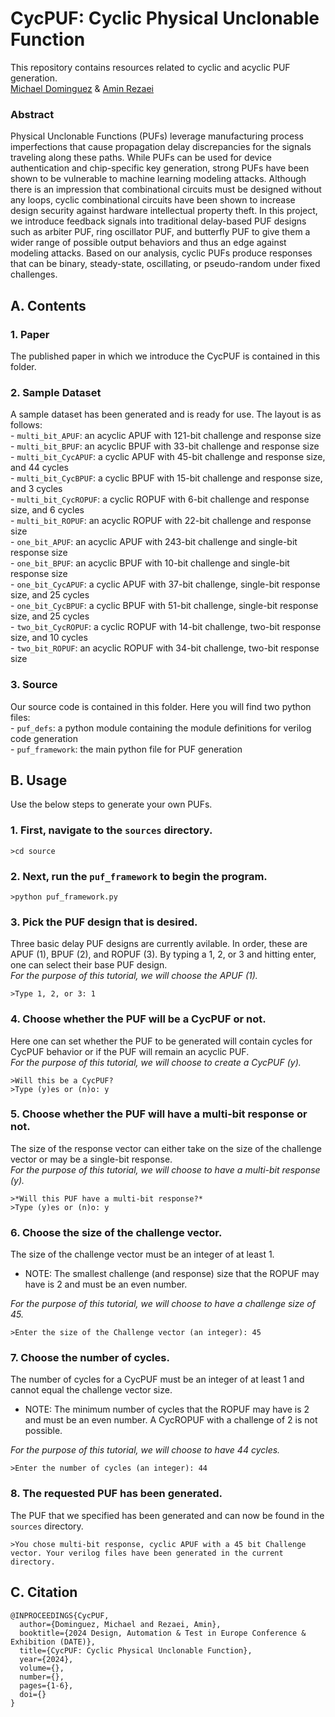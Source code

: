 # CycPUF: Cyclic Physical Unclonable Function
This repository contains resources related to cyclic and acyclic PUF generation.   </br>
[Michael Dominguez](https://github.com/M-A-D-007) & [Amin Rezaei](https://github.com/r3zaei) </br>
### Abstract

Physical Unclonable Functions (PUFs) leverage manufacturing process imperfections that cause propagation delay discrepancies for the signals traveling along these paths. While PUFs can be used for device authentication and chip-specific key generation, strong PUFs have been shown to be vulnerable to machine learning modeling attacks. Although there is an impression that combinational circuits must be designed without any loops, cyclic combinational circuits have been shown to increase design security against hardware intellectual property theft. In this project, we introduce feedback signals into traditional delay-based PUF designs such as arbiter PUF, ring oscillator PUF, and butterfly PUF to give them a wider range of possible output behaviors and thus an edge against modeling attacks. Based on our analysis, cyclic PUFs produce responses that can be binary, steady-state, oscillating, or pseudo-random under fixed challenges.
## A. Contents 
 
### 1. Paper
The published paper in which we introduce the CycPUF is contained in this folder.

### 2. Sample Dataset
A sample dataset has been generated and is ready for use.  The layout is as follows:	<br>
	- `multi_bit_APUF`: an acyclic APUF with 121-bit challenge and response size	<br>
	- `multi_bit_BPUF`: an acyclic BPUF with 33-bit challenge and response size	<br>
	- `multi_bit_CycAPUF`: a cyclic APUF with 45-bit challenge and response size, and 44 cycles	<br>
	- `multi_bit_CycBPUF`: a cyclic BPUF with 15-bit challenge and response size, and 3 cycles	<br>
	- `multi_bit_CycROPUF`: a cyclic ROPUF with 6-bit challenge and response size, and 6 cycles	<br>
	- `multi_bit_ROPUF`: an acyclic ROPUF with 22-bit challenge and response size	<br>
	- `one_bit_APUF`: an acyclic APUF with 243-bit challenge and single-bit response size	<br>
	- `one_bit_BPUF`: an acyclic BPUF with 10-bit challenge and single-bit response size	<br>
	- `one_bit_CycAPUF`: a cyclic APUF with 37-bit challenge, single-bit response size, and 25 cycles	<br>
	- `one_bit_CycBPUF`: a cyclic BPUF with 51-bit challenge, single-bit response size, and 25 cycles	<br>
	- `two_bit_CycROPUF`: a cyclic ROPUF with 14-bit challenge, two-bit response size, and 10 cycles	<br>
	- `two_bit_ROPUF`: an acyclic ROPUF with 34-bit challenge, two-bit response size	<br>

### 3. Source
Our source code is contained in this folder.  Here you will find two python files:	<br>
	- `puf_defs`: a python module containing the module definitions for verilog code generation	<br>
	- `puf_framework`: the main python file for PUF generation	<br>

## B. Usage
Use the below steps to generate your own PUFs.

### 1. First, navigate to the `sources` directory.
```
>cd source
```

### 2. Next, run the `puf_framework` to begin the program.
```
>python puf_framework.py
```

### 3. Pick the PUF design that is desired.
Three basic delay PUF designs are currently avilable.  In order, these are APUF (1), BPUF (2), and ROPUF (3). By typing a 1, 2, or 3 and hitting enter, one can select their base PUF design.	<br>
*For the purpose of this tutorial, we will choose the APUF (1).*
```
>Type 1, 2, or 3: 1
```
### 4. Choose whether the PUF will be a CycPUF or not.
Here one can set whether the PUF to be generated will contain cycles for CycPUF behavior or if the PUF will remain an acyclic PUF.	<br>
*For the purpose of this tutorial, we will choose to create a CycPUF (y).*
```
>Will this be a CycPUF?
>Type (y)es or (n)o: y
```
### 5. Choose whether the PUF will have a multi-bit response or not.
The size of the response vector can either take on the size of the challenge vector or may be a single-bit response.	<br>
*For the purpose of this tutorial, we will choose to have a multi-bit response (y).*
```
>*Will this PUF have a multi-bit response?*
>Type (y)es or (n)o: y
```
### 6. Choose the size of the challenge vector.
The size of the challenge vector must be an integer of at least 1.	<br>
- NOTE: The smallest challenge (and response) size that the ROPUF may have is 2 and must be an even number.	<br>

*For the purpose of this tutorial, we will choose to have a challenge size of 45.*
```
>Enter the size of the Challenge vector (an integer): 45
```
### 7. Choose the number of cycles.
The number of cycles for a CycPUF must be an integer of at least 1 and cannot equal the challenge vector size.	<br>
- NOTE: The minimum number of cycles that the ROPUF may have is 2 and must be an even number.  A CycROPUF with a challenge of 2 is not possible.	<br>

*For the purpose of this tutorial, we will choose to have 44 cycles.*
```
>Enter the number of cycles (an integer): 44
```
### 8. The requested PUF has been generated.
The PUF that we specified has been generated and can now be found in the `sources` directory.
```
>You chose multi-bit response, cyclic APUF with a 45 bit Challenge vector. Your verilog files have been generated in the current directory.
```

## C. Citation
```
@INPROCEEDINGS{CycPUF,
  author={Dominguez, Michael and Rezaei, Amin},
  booktitle={2024 Design, Automation & Test in Europe Conference & Exhibition (DATE)}, 
  title={CycPUF: Cyclic Physical Unclonable Function}, 
  year={2024},
  volume={},
  number={},
  pages={1-6},
  doi={}
}

